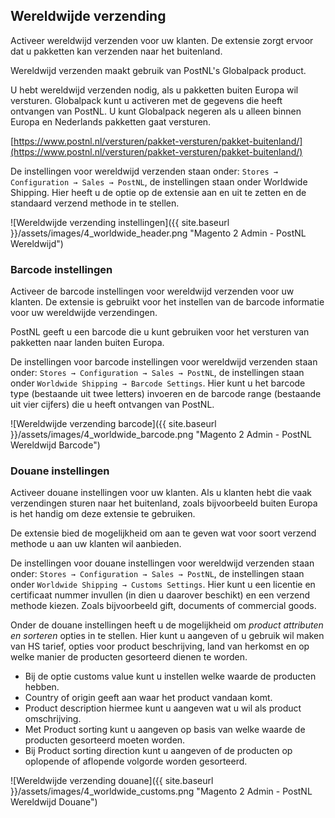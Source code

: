 ## Wereldwijde verzending

Activeer wereldwijd verzenden voor uw klanten. De extensie zorgt ervoor dat u pakketten kan verzenden naar het buitenland.

Wereldwijd verzenden maakt gebruik van PostNL's Globalpack product.

U hebt wereldwijd verzenden nodig, als u pakketten buiten Europa wil versturen. Globalpack kunt u activeren met de gegevens die heeft ontvangen van PostNL. U kunt Globalpack negeren als u alleen binnen Europa en Nederlands pakketten gaat versturen.

[https://www.postnl.nl/versturen/pakket-versturen/pakket-buitenland/](https://www.postnl.nl/versturen/pakket-versturen/pakket-buitenland/)

De instellingen voor wereldwijd verzenden staan onder: `Stores → Configuration → Sales → PostNL`, de instellingen staan onder Worldwide Shipping. Hier heeft u de optie op de extensie aan en uit te zetten en de standaard verzend methode in te stellen.

![Wereldwijde verzending instellingen]({{ site.baseurl }}/assets/images/4_worldwide_header.png "Magento 2 Admin - PostNL Wereldwijd")

### Barcode instellingen
Activeer de barcode instellingen voor wereldwijd verzenden voor uw klanten. De extensie is gebruikt voor het instellen van de barcode informatie voor uw wereldwijde verzendingen.

PostNL geeft u een barcode die u kunt gebruiken voor het versturen van pakketten naar landen buiten Europa.

De instellingen voor barcode instellingen voor wereldwijd verzenden staan onder: `Stores → Configuration → Sales → PostNL`, de instellingen staan onder `Worldwide Shipping → Barcode Settings`. Hier kunt u het barcode type (bestaande uit twee letters) invoeren en de barcode range (bestaande uit vier cijfers) die u heeft ontvangen van PostNL.

![Wereldwijde verzending barcode]({{ site.baseurl }}/assets/images/4_worldwide_barcode.png "Magento 2 Admin - PostNL Wereldwijd Barcode")

### Douane instellingen
Activeer douane instellingen voor uw klanten. Als u klanten hebt die vaak verzendingen sturen naar het buitenland, zoals bijvoorbeeld buiten Europa is het handig om deze extensie te gebruiken.

De extensie bied de mogelijkheid om aan te geven wat voor soort verzend methode u aan uw klanten wil aanbieden.

De instellingen voor douane instellingen voor wereldwijd verzenden staan onder: `Stores → Configuration → Sales → PostNL`, de instellingen staan onder `Worldwide Shipping → Customs Settings`.
Hier kunt u een licentie en certificaat nummer invullen (in dien u daarover beschikt) en een verzend methode kiezen. Zoals bijvoorbeeld gift, documents of commercial goods.



Onder de douane instellingen heeft u de mogelijkheid om *product attributen en sorteren* opties in te stellen.
Hier kunt u aangeven of u gebruik wil maken van HS tarief, opties voor product beschrijving, land van herkomst en op welke manier de producten gesorteerd dienen te worden.

 - Bij de optie customs value kunt u instellen welke waarde de producten hebben.
 - Country of origin geeft aan waar het product vandaan komt.
 - Product description hiermee kunt u aangeven wat u wil als product omschrijving.  
 - Met Product sorting kunt u aangeven op basis van welke waarde de producten gesorteerd moeten worden.
 - Bij Product sorting direction kunt u aangeven of de producten op oplopende of aflopende volgorde worden gesorteerd.

![Wereldwijde verzending douane]({{ site.baseurl }}/assets/images/4_worldwide_customs.png "Magento 2 Admin - PostNL Wereldwijd Douane")
